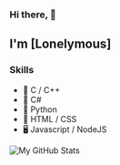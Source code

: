 ### Hi there, 👋
## I'm [Lonelymous]

### Skills

- 🐍 C / C++
- 🐍 C#
- 🐍 Python
- 🔆 HTML / CSS
- 🖥️ Javascript / NodeJS

![My GitHub Stats](https://github-readme-stats.vercel.app/api?username=lonelymous&show_icons=true&theme=prussian)